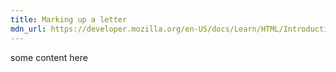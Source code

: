 ```yaml
---
title: Marking up a letter
mdn_url: https://developer.mozilla.org/en-US/docs/Learn/HTML/Introduction_to_HTML/Marking_up_a_letter
---
```

some content here
